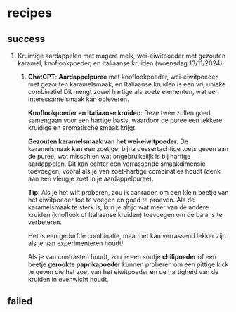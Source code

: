 # recipes
## success
1. Kruimige aardappelen met magere melk, wei-eiwitpoeder met gezouten karamel, knoflookpoeder, en Italiaanse kruiden (woensdag 13/11/2024)
	1. **ChatGPT**: **Aardappelpuree** met knoflookpoeder, wei-eiwitpoeder met gezouten karamelsmaak, en Italiaanse kruiden is een vrij unieke combinatie! Dit mengt zowel hartige als zoete elementen, wat een interessante smaak kan opleveren.
	   
	   **Knoflookpoeder en Italiaanse kruiden**: Deze twee zullen goed samengaan voor een hartige basis, waardoor de puree een lekkere kruidige en aromatische smaak krijgt.
	   
	   **Gezouten karamelsmaak van het wei-eiwitpoeder**: De karamelsmaak kan een zoetige, bijna dessertachtige toets geven aan de puree, wat misschien wat ongebruikelijk is bij hartige aardappelen. Dit kan echter een verrassende smaakdimensie toevoegen, vooral als je van zoet-hartige combinaties houdt (denk aan een vleugje zoet in je aardappelpuree).
	   
	   **Tip**: Als je het wilt proberen, zou ik aanraden om een klein beetje van het eiwitpoeder toe te voegen en goed te proeven. Als de karamelsmaak te sterk is, kun je altijd wat meer van de andere kruiden (knoflook of Italiaanse kruiden) toevoegen om de balans te verbeteren.
	   
	   Het is een gedurfde combinatie, maar het kan verrassend lekker zijn als je van experimenteren houdt!
	   
	   Als je van contrasten houdt, zou je een snufje **chilipoeder** of een beetje **gerookte paprikapoeder** kunnen proberen om een pittige kick te geven die het zoet van het eiwitpoeder en de hartigheid van de kruiden in evenwicht houdt.

## failed